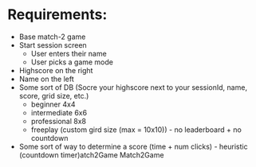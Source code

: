 # Requirements:
- Base match-2 game
- Start session screen
	- User enters their name
	- User picks a game mode
- Highscore on the right
- Name on the left
- Some sort of DB (Socre your highscore next to your sessionId, name, score, grid size, etc.)
	- beginner 4x4
	- intermediate 6x6
	- professional 8x8
	- freeplay (custom gird size (max = 10x10)) - no leaderboard + no countdown
- Some sort of way to determine a score (time + num clicks) - heuristic (countdown timer)atch2Game
Match2Game
